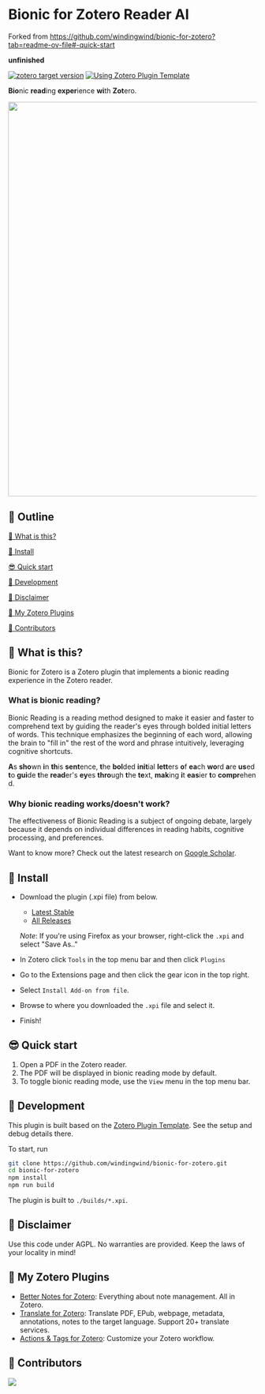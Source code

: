 # Bionic for Zotero Reader AI 

Forked from https://github.com/windingwind/bionic-for-zotero?tab=readme-ov-file#-quick-start

**unfinished**

[![zotero target version](https://img.shields.io/badge/Zotero-7-green?style=flat-square&logo=zotero&logoColor=CC2936)](https://www.zotero.org)
[![Using Zotero Plugin Template](https://img.shields.io/badge/Using-Zotero%20Plugin%20Template-blue?style=flat-square&logo=github)](https://github.com/windingwind/zotero-plugin-template)

**Bio**nic **read**ing **exper**ience **wi**th **Zot**ero.

<div align=center><img src="./docs/res/teaser.png" width="800px"></img></div>

## 🧩 Outline

[🧐 What is this?](#-what-is-this)

[👋 Install](#-install)

[😎 Quick start](#-quick-start)

[🔧 Development](#-development)

[🔔 Disclaimer](#-disclaimer)

[🔎 My Zotero Plugins](#-my-zotero-plugins)

[🤗 Contributors](#-contributors)

## 🧐 What is this?

Bionic for Zotero is a Zotero plugin that implements a bionic reading experience in the Zotero reader.

### What is bionic reading?

Bionic Reading is a reading method designed to make it easier and faster to comprehend text by guiding the reader's eyes through bolded initial letters of words. This technique emphasizes the beginning of each word, allowing the brain to "fill in" the rest of the word and phrase intuitively, leveraging cognitive shortcuts.

**A**s **sho**wn **i**n **th**is **sent**ence, **t**he **bol**ded **init**ial **lett**ers **o**f **ea**ch **wo**rd **a**re **us**ed **t**o **gui**de **t**he **read**er's **ey**es **thro**ugh **t**he **te**xt, **mak**ing **i**t **eas**ier **t**o **compr**ehend.

### Why bionic reading works/doesn't work?

The effectiveness of Bionic Reading is a subject of ongoing debate, largely because it depends on individual differences in reading habits, cognitive processing, and preferences.

Want to know more? Check out the latest research on [Google Scholar](https://scholar.google.com/scholar?q=bionic%20reading).

## 👋 Install

- Download the plugin (.xpi file) from below.

  - [Latest Stable](https://github.com/windingwind/bionic-for-zotero/releases/latest)
  - [All Releases](https://github.com/windingwind/bionic-for-zotero/releases)

  _Note_: If you're using Firefox as your browser, right-click the `.xpi` and select "Save As.."

- In Zotero click `Tools` in the top menu bar and then click `Plugins`
- Go to the Extensions page and then click the gear icon in the top right.
- Select `Install Add-on from file`.
- Browse to where you downloaded the `.xpi` file and select it.
- Finish!

## 😎 Quick start

1. Open a PDF in the Zotero reader.
2. The PDF will be displayed in bionic reading mode by default.
3. To toggle bionic reading mode, use the `View` menu in the top menu bar.

## 🔧 Development

This plugin is built based on the [Zotero Plugin Template](https://github.com/windingwind/zotero-plugin-template). See the setup and debug details there.

To start, run

```bash
git clone https://github.com/windingwind/bionic-for-zotero.git
cd bionic-for-zotero
npm install
npm run build
```

The plugin is built to `./builds/*.xpi`.

## 🔔 Disclaimer

Use this code under AGPL. No warranties are provided. Keep the laws of your locality in mind!

## 🔎 My Zotero Plugins

- [Better Notes for Zotero](https://github.com/windingwind/zotero-better-notes): Everything about note management. All in Zotero.
- [Translate for Zotero](https://github.com/windingwind/zotero-pdf-translate/): Translate PDF, EPub, webpage, metadata, annotations, notes to the target language. Support 20+ translate services.
- [Actions & Tags for Zotero](https://github.com/windingwind/zotero-tag): Customize your Zotero workflow.

## 🤗 Contributors

<a href="https://github.com/windingwind/bionic-for-zotero/graphs/contributors">
  <img src="https://contrib.rocks/image?repo=windingwind/bionic-for-zotero" />
</a>
